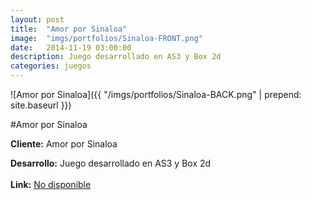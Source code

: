 ```yaml
---
layout:	post
title:	"Amor por Sinaloa"
image:	"imgs/portfolios/Sinaloa-FRONT.png"
date:   2014-11-19 03:00:00
description: Juego desarrollado en AS3 y Box 2d
categories: juegos
---
```

![Amor por Sinaloa]({{ "/imgs/portfolios/Sinaloa-BACK.png" | prepend: site.baseurl }})

#Amor por Sinaloa

**Cliente:** Amor por Sinaloa

**Desarrollo:** Juego desarrollado en AS3 y Box 2d
<br><br>
**Link:**
<a class="link" href="" target="blank"> No disponible</a>